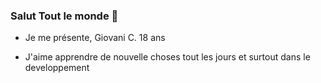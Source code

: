### Salut Tout le monde 👋

- Je me présente, Giovani C. 18 ans

- J'aime apprendre de nouvelle choses tout les jours et surtout dans le developpement
